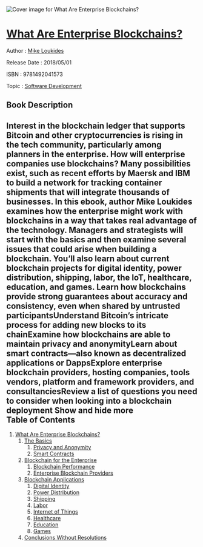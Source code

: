 ![Cover image for What Are Enterprise Blockchains?](https://imgdetail.ebookreading.net/cover/cover/business/EB9781492041573.jpg)

[What Are Enterprise Blockchains?](https://ebookreading.net/view/book/What+Are+Enterprise+Blockchains%3F-EB9781492041573_1.html "What Are Enterprise Blockchains?")
====================================================================================================================

Author : [Mike Loukides](https://ebookreading.net/search/author/Mike+Loukides)

Release Date : 2018/05/01

ISBN : 9781492041573

Topic : [Software Development](https://ebookreading.net/search/category/software-development)

Book Description
-----------------

 Interest in the blockchain ledger that supports Bitcoin and other cryptocurrencies is rising in the tech community, particularly among planners in the enterprise. How will enterprise companies use blockchains? Many possibilities exist, such as recent efforts by Maersk and IBM to build a network for tracking container shipments that will integrate thousands of businesses.
In this ebook, author Mike Loukides examines how the enterprise might work with blockchains in a way that takes real advantage of the technology. Managers and strategists will start with the basics and then examine several issues that could arise when building a blockchain. You’ll also learn about current blockchain projects for digital identity, power distribution, shipping, labor, the IoT, healthcare, education, and games.
Learn how blockchains provide strong guarantees about accuracy and consistency, even when shared by untrusted participantsUnderstand Bitcoin’s intricate process for adding new blocks to its chainExamine how blockchains are able to maintain privacy and anonymityLearn about smart contracts—also known as decentralized applications or DappsExplore enterprise blockchain providers, hosting companies, tools vendors, platform and framework providers, and consultanciesReview a list of questions you need to consider when looking into a blockchain deployment        Show and hide more                
Table of Contents
-----------------

1. [What Are Enterprise Blockchains?](https://ebookreading.net/view/book/What+Are+Enterprise+Blockchains%3F-EB9781492041573_5.html#idm140249318293936)
    1. [The Basics](https://ebookreading.net/view/book/What+Are+Enterprise+Blockchains%3F-EB9781492041573_5.html#idm140249318285952)
        1. [Privacy and Anonymity](https://ebookreading.net/view/book/What+Are+Enterprise+Blockchains%3F-EB9781492041573_5.html#idm140249318233344)
        1. [Smart Contracts](https://ebookreading.net/view/book/What+Are+Enterprise+Blockchains%3F-EB9781492041573_5.html#idm140249318238560)
    1. [Blockchain for the Enterprise](https://ebookreading.net/view/book/What+Are+Enterprise+Blockchains%3F-EB9781492041573_5.html#idm140249318209328)
        1. [Blockchain Performance](https://ebookreading.net/view/book/What+Are+Enterprise+Blockchains%3F-EB9781492041573_5.html#idm140249318195392)
        1. [Enterprise Blockchain Providers](https://ebookreading.net/view/book/What+Are+Enterprise+Blockchains%3F-EB9781492041573_5.html#idm140249318187888)
    1. [Blockchain Applications](https://ebookreading.net/view/book/What+Are+Enterprise+Blockchains%3F-EB9781492041573_5.html#idm140249318153888)
        1. [Digital Identity](https://ebookreading.net/view/book/What+Are+Enterprise+Blockchains%3F-EB9781492041573_5.html#idm140249318152624)
        1. [Power Distribution](https://ebookreading.net/view/book/What+Are+Enterprise+Blockchains%3F-EB9781492041573_5.html#idm140249318152928)
        1. [Shipping](https://ebookreading.net/view/book/What+Are+Enterprise+Blockchains%3F-EB9781492041573_5.html#idm140249318157952)
        1. [Labor](https://ebookreading.net/view/book/What+Are+Enterprise+Blockchains%3F-EB9781492041573_5.html#idm140249318144880)
        1. [Internet of Things](https://ebookreading.net/view/book/What+Are+Enterprise+Blockchains%3F-EB9781492041573_5.html#idm140249318147376)
        1. [Healthcare](https://ebookreading.net/view/book/What+Are+Enterprise+Blockchains%3F-EB9781492041573_5.html#idm140249318085232)
        1. [Education](https://ebookreading.net/view/book/What+Are+Enterprise+Blockchains%3F-EB9781492041573_5.html#idm140249318068432)
        1. [Games](https://ebookreading.net/view/book/What+Are+Enterprise+Blockchains%3F-EB9781492041573_5.html#idm140249318070688)
    1. [Conclusions Without Resolutions](https://ebookreading.net/view/book/What+Are+Enterprise+Blockchains%3F-EB9781492041573_5.html#idm140249318194304)
